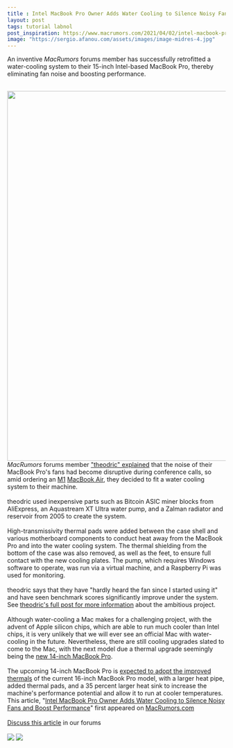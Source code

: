 ```yaml
---
title : Intel MacBook Pro Owner Adds Water Cooling to Silence Noisy Fans and Boost Performance
layout: post
tags: tutorial labnol
post_inspiration: https://www.macrumors.com/2021/04/02/intel-macbook-pro-owner-adds-water-cooling/
image: "https://sergio.afanou.com/assets/images/image-midres-4.jpg"
---
```


An inventive <em>MacRumors</em> forums member has successfully retrofitted a water-cooling system to their 15-inch Intel-based MacBook Pro, thereby eliminating fan noise and boosting performance.
<br/>

<br/>
<img src="https://images.macrumors.com/article-new/2021/04/watercooled-mbp-feature.jpg" alt="" width="1517" height="853" class="aligncenter size-full wp-image-792147" />
<br/>
<em>MacRumors</em> forums member <a href="https://forums.macrumors.com/threads/so-i-water-cooled-my-macbook-pro.2290339/">"theodric" explained</a> that the noise of their MacBook Pro's fans had become disruptive during conference calls, so amid ordering an <a href="https://www.macrumors.com/guide/m1/">M1</a> <a href="https://www.macrumors.com/roundup/macbook-air/">MacBook Air</a>, they decided to fit a water cooling system to their machine.
<br/>

<br/>
theodric used inexpensive parts such as Bitcoin ASIC miner blocks from AliExpress, an Aquastream XT Ultra water pump, and a Zalman radiator and reservoir from 2005 to create the system.
<br/>

<br/>
High-transmissivity thermal pads were added between the case shell and various motherboard components to conduct heat away from the MacBook Pro and into the water cooling system. The thermal shielding from the bottom of the case was also removed, as well as the feet, to ensure full contact with the new cooling plates. The pump, which requires Windows software to operate, was run via a virtual machine, and a Raspberry Pi was used for monitoring.
<br/>

<br/>
theodric says that they have "hardly heard the fan since I started using it" and have seen benchmark scores significantly improve under the system. See <a href="https://forums.macrumors.com/threads/so-i-water-cooled-my-macbook-pro.2290339/">theodric's full post for more information</a> about the ambitious project.
<br/>

<br/>
Although water-cooling a Mac makes for a challenging project, with the advent of Apple silicon chips, which are able to run much cooler than Intel chips, it is very unlikely that we will ever see an official Mac with water-cooling in the future. Nevertheless, there are still cooling upgrades slated to come to the Mac, with the next model due a thermal upgrade seemingly being the <a href="https://www.macrumors.com/guide/14-inch-macbook-pro/">new 14-inch MacBook Pro</a>.
<br/>

<br/>
The upcoming 14-inch MacBook Pro is <a href="https://www.macrumors.com/2021/01/15/new-macbook-pro-models-magsafe-ports/">expected to adopt the improved thermals</a> of the current 16-inch MacBook Pro model, with a larger heat pipe, added thermal pads, and a 35 percent larger heat sink to increase the machine's performance potential and allow it to run at cooler temperatures.<br/>This article, &quot;<a href="https://www.macrumors.com/2021/04/02/intel-macbook-pro-owner-adds-water-cooling/">Intel MacBook Pro Owner Adds Water Cooling to Silence Noisy Fans and Boost Performance</a>&quot; first appeared on <a href="https://www.macrumors.com">MacRumors.com</a><br/><br/><a href="https://forums.macrumors.com/threads/intel-macbook-pro-owner-adds-water-cooling-to-silence-noisy-fans-and-boost-performance.2290408/">Discuss this article</a> in our forums<br/><br/><div class="feedflare">
<a href="http://feeds.macrumors.com/~ff/MacRumors-All?a=Tvd8Lmn5AGk:KGM2kb42EA8:6W8y8wAjSf4"><img src="http://feeds.feedburner.com/~ff/MacRumors-All?d=6W8y8wAjSf4" border="0"></img></a> <a href="http://feeds.macrumors.com/~ff/MacRumors-All?a=Tvd8Lmn5AGk:KGM2kb42EA8:qj6IDK7rITs"><img src="http://feeds.feedburner.com/~ff/MacRumors-All?d=qj6IDK7rITs" border="0"></img></a>
</div><img src="http://feeds.feedburner.com/~r/MacRumors-All/~4/Tvd8Lmn5AGk" height="1" width="1" alt=""/>